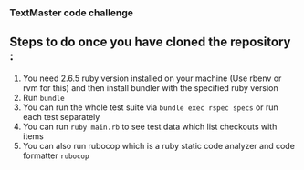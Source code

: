 ### TextMaster code challenge

## Steps to do once you have cloned the repository :
1) You need 2.6.5 ruby version installed on your machine (Use rbenv or rvm for this) and then install bundler with the specified ruby version
2) Run ```bundle```
3) You can run the whole test suite via ```bundle exec rspec specs``` or run each test separately
4) You can run ```ruby main.rb``` to see test data which list checkouts with items
5) You can also run rubocop which is a ruby static code analyzer and code formatter ```rubocop```
